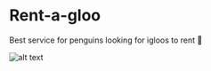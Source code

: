 # Rent-a-gloo
Best service for penguins looking for igloos to rent 🐧

![alt text](https://i.ibb.co/cwgxWFZ/pengu-planet-peng-starsv2.png "Rent-a-gloo")
